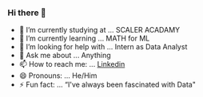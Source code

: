 ### Hi there 👋


- 🔭 I’m currently studying at ... SCALER ACADAMY
- 🌱 I’m currently learning ... MATH for ML
- 🤔 I’m looking for help with ... Intern as Data Analyst
- 💬 Ask me about ... Anything
- 📫 How to reach me: ... [Linkedin](www.linkedin.com/in/john-abraham0970/)
- 😄 Pronouns: ... He/Him
- ⚡ Fun fact: ... “I've always been fascinated with Data"

